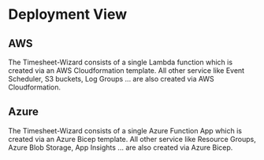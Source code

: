 # Deployment View

## AWS

The Timesheet-Wizard consists of a single Lambda function which is created via an AWS Cloudformation template.
All other service like Event Scheduler, S3 buckets, Log Groups ... are also created via AWS Cloudformation.

## Azure

The Timesheet-Wizard consists of a single Azure Function App which is created via an Azure Bicep template.
All other service like Resource Groups, Azure Blob Storage, App Insights  ... are also created via Azure Bicep.